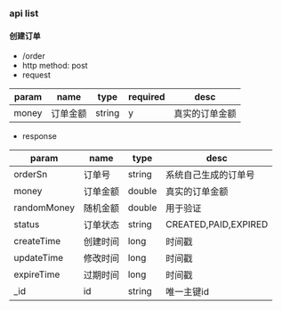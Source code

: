 
### api list

#### 创建订单

* /order
* http method: post
* request 

param | name | type | required | desc
-------- | ---| ---| -----------|-----
money | 订单金额 | string | y | 真实的订单金额

* response

param | name | type  | desc
-------- | ---| ---| -------
orderSn | 订单号 | string | 系统自己生成的订单号
money | 订单金额 | double | 真实的订单金额
randomMoney | 随机金额| double | 用于验证
status | 订单状态 | string| CREATED,PAID,EXPIRED
createTime| 创建时间 | long | 时间戳
updateTime| 修改时间 | long | 时间戳
expireTime| 过期时间 | long | 时间戳
_id | id |string | 唯一主键id